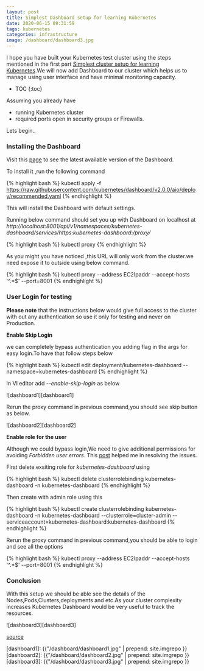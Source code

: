 ```yaml
---
layout: post
title: Simplest Dashboard setup for learning Kubernetes
date: 2020-06-15 09:31:59
tags: kubernetes
categories: infrastructure
image: /dashboard/dashboard3.jpg
---
```


I hope you have built your Kubernetes test cluster using the steps mentioned in the first part [Simplest cluster setup for learning Kubernetes]().We will now add Dashboard to our cluster which helps us to manage using user interface and have minimal monitoring capacity.

* TOC 
{:toc}

Assuming you already have 
- running Kubernetes cluster
- required ports open in security groups or Firewalls.

Lets begin..

### Installing the Dashboard

Visit this [page](https://github.com/kubernetes/dashboard/releases) to see the latest available version of the Dashboard.

To install it ,run the following command

{% highlight bash %}
kubectl apply -f https://raw.githubusercontent.com/kubernetes/dashboard/v2.0.0/aio/deploy/recommended.yaml
{% endhighlight %}

This will install the Dashboard with default settings.

Running below command should set you up with Dashboard on localhost at *http://localhost:8001/api/v1/namespaces/kubernetes-dashboard/services/https:kubernetes-dashboard:/proxy/*

{% highlight bash %}
kubectl proxy
{% endhighlight %}

As you might you have noticed ,this URL will only work from the cluster.we need expose it to outside using below command.

{% highlight bash %}
kubectl proxy --address EC2Ipaddr --accept-hosts '^.*$' --port=8001
{% endhighlight %}

### User Login for testing

**Please note** that the instructions below would give full access to the cluster with out any authentication so use it only for testing and never on Production.

**Enable Skip Login**

we can completely bypass authentication you adding flag in the args for easy login.To have that follow steps below

{% highlight bash %}
kubectl edit deployment/kubernetes-dashboard --namespace=kubernetes-dashboard
{% endhighlight %}

In VI editor add *--enable-skip-login* as below

![dashboard1][dashboard1]

Rerun the proxy command in previous command,you should see skip button as below.

![dashboard2][dashboard2]

 **Enable role for the user**

Although we could bypass login,We need to give additional permissions for avoiding *Forbidden user errors*. This [post](https://mohamedradwan.com/2019/06/05/how-to-solve-forbidden-user-error-kubernetes-web-dashboard-for-kubernetes-clusters/) helped me in resolving the issues.

First delete exsiting role for *kubernetes-dashboard* using

{% highlight bash %}
kubectl delete clusterrolebinding kubernetes-dashboard -n kubernetes-dashboard
{% endhighlight %}

Then create with admin role using this

{% highlight bash %}
kubectl create clusterrolebinding kubernetes-dashboard -n kubernetes-dashboard --clusterrole=cluster-admin --serviceaccount=kubernetes-dashboard:kubernetes-dashboard
{% endhighlight %}

Rerun the proxy command in previous command,you should be able to login and see all the options

{% highlight bash %}
kubectl proxy --address EC2Ipaddr --accept-hosts '^.*$' --port=8001
{% endhighlight %}

### Conclusion

With this setup we should be able see the details of the Nodes,Pods,Clusters,deployments and etc.As your cluster complexity increases Kubernetes Dashboard would be very useful to track the resources.

![dashboard3][dashboard3]


[source](https://www.devdiaries.net/blog/Single-Node-Kubernetes-Cluster-Part-3/)

[dashboard1]: {{"/dashboard/dashboard1.jpg" | prepend: site.imgrepo }}
[dashboard2]: {{"/dashboard/dashboard2.jpg" | prepend: site.imgrepo }}
[dashboard3]: {{"/dashboard/dashboard3.jpg" | prepend: site.imgrepo }}